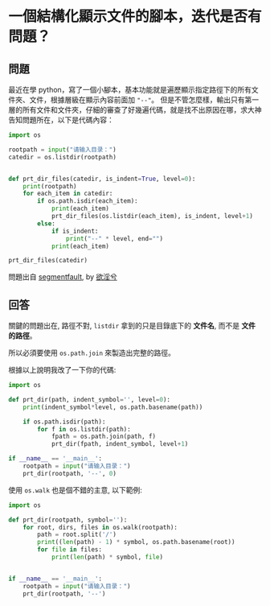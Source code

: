 # 一個結構化顯示文件的腳本，迭代是否有問題？

## 問題

最近在學 python，寫了一個小腳本，基本功能就是遍歷顯示指定路徑下的所有文件夾、文件，根據層級在顯示內容前面加 `"--"`。
但是不管怎麼樣，輸出只有第一層的所有文件和文件夾，仔細的審查了好幾遍代碼，就是找不出原因在哪，求大神告知問題所在，以下是代碼內容：

```python
import os

rootpath = input("请输入目录：")
catedir = os.listdir(rootpath)


def prt_dir_files(catedir, is_indent=True, level=0):
    print(rootpath)
    for each_item in catedir:
        if os.path.isdir(each_item):
            print(each_item)
            prt_dir_files(os.listdir(each_item), is_indent, level+1)
        else:
            if is_indent:
                print("--" * level, end="")
            print(each_item)

prt_dir_files(catedir)
```

問題出自 [segmentfault](https://segmentfault.com/q/1010000006031336/a-1020000006032597), by [欲淫兮](https://segmentfault.com/u/darkyyx)

## 回答

關鍵的問題出在, 路徑不對, `listdir` 拿到的只是目錄底下的 **文件名**, 而不是 **文件的路徑**。

所以必須要使用 `os.path.join` 來製造出完整的路徑。

根據以上說明我改了一下你的代碼:

```python
import os

def prt_dir(path, indent_symbol='', level=0):
    print(indent_symbol*level, os.path.basename(path))

    if os.path.isdir(path):
        for f in os.listdir(path): 
            fpath = os.path.join(path, f)
            prt_dir(fpath, indent_symbol, level+1)

if __name__ == '__main__':
    rootpath = input("请输入目录：")
    prt_dir(rootpath, '--', 0)
```

使用 `os.walk` 也是個不錯的主意, 以下範例:

```python
import os

def prt_dir(rootpath, symbol=''):
    for root, dirs, files in os.walk(rootpath):
        path = root.split('/')
        print((len(path) - 1) * symbol, os.path.basename(root))
        for file in files:
            print(len(path) * symbol, file)


if __name__ == '__main__':
    rootpath = input("请输入目录：")
    prt_dir(rootpath, '--')
```
